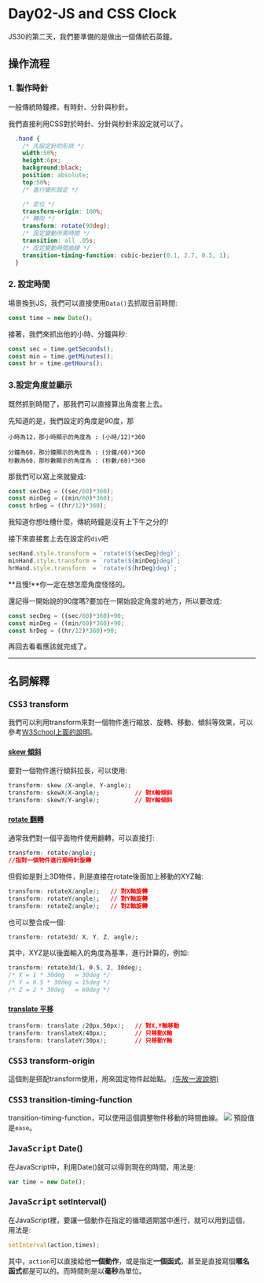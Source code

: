 # Day02-JS and CSS Clock
JS30的第二天，我們要準備的是做出一個傳統石英鐘。

## 操作流程
### 1. 製作時針
一般傳統時鐘裡，有時針、分針與秒針。

我們直接利用CSS對於時針、分針與秒針來設定就可以了。

```CSS
  .hand {
    /* 先設定針的形狀 */
    width:50%;
    height:6px;
    background:black;
    position: absolute;
    top:50%;
    /* 進行變形設定 */

    /* 定位 */
    transform-origin: 100%;
    /* 轉向 */
    transform: rotate(90deg);
    /* 設定變動所需時間 */
    transition: all .05s;
    /* 設定變動時間曲線 */
    transition-timing-function: cubic-bezier(0.1, 2.7, 0.5, 1);
  }
```

### 2. 設定時間
場景換到JS，我們可以直接使用`Data()`去抓取目前時間:
```javascript
const time = new Date();
```
接著，我們來抓出他的小時、分鐘與秒:
```javascript
const sec = time.getSeconds();
const min = time.getMinutes();
const hr = time.getHours();
```

### 3.設定角度並顯示
既然抓到時間了，那我們可以直接算出角度套上去。

先知道的是，我們設定的角度是90度，那
```
小時為12，那小時顯示的角度為 : (小時/12)*360

分鐘為60，那分鐘顯示的角度為 : (分鐘/60)*360
秒數為60，那秒數顯示的角度為 : (秒數/60)*360
```
那我們可以寫上來就變成:
```javascript
const secDeg = ((sec/60)*360);
const minDeg = ((min/60)*360);
const hrDeg = ((hr/12)*360);
```
我知道你想吐槽什麼，傳統時鐘是沒有上下午之分的!

接下來直接套上去在設定的`div`吧
```javascript
secHand.style.transform = `rotate(${secDeg}deg)`;
minHand.style.transform = `rotate(${minDeg}deg)`;
hrHand.style.transform  = `rotate(${hrDeg}deg)`;
```
**且慢!**你一定在想怎麼角度怪怪的。

還記得一開始說的90度嗎?要加在一開始設定角度的地方，所以要改成:
```javascript
const secDeg = ((sec/60)*360)+90;
const minDeg = ((min/60)*360)+90;
const hrDeg = ((hr/12)*360)+90;
```
再回去看看應該就完成了。

---
## 名詞解釋
### <kbd>CSS3</kbd> transform
我們可以利用transform來對一個物件進行縮放、旋轉、移動、傾斜等效果，可以參考[W3School上面的說明](https://www.w3schools.com/cssref/css3_pr_transform.asp)。

#### [skew 傾斜](https://jsbin.com/subexiqofe/edit?html,css,output)
要對一個物件進行傾斜拉長，可以使用:
```css
transform: skew (X-angle, Y-angle); 
transform: skewX(X-angle);          // 對X軸傾斜
transform: skewY(Y-angle);          // 對Y軸傾斜
```

#### [rotate 翻轉](https://jsbin.com/motejujiwa/edit?html,css,output)
通常我們對一個平面物件使用翻轉，可以直接打:
```css
transform: rotate(angle);
//指對一個物件進行順時針旋轉
```
但假如是對上3D物件，則是直接在rotate後面加上移動的XYZ軸:
```css
transform: rotateX(angle);   // 對X軸旋轉
transform: rotateY(angle);   // 對Y軸旋轉
transform: rotateZ(angle);   // 對Z軸旋轉
```
也可以整合成一個:
```css
transform: rotate3d( X, Y, Z, angle);
```
其中，XYZ是以後面輸入的角度為基準，進行計算的，例如:
```css
transform: rotate3d(1, 0.5, 2, 30deg);
/* X = 1 * 30deg   = 30deg */
/* Y = 0.5 * 30deg = 15deg */
/* Z = 2 * 30deg   = 60deg */
```

#### [translate 平移](https://jsbin.com/mesowuzacu/1/edit?html,css,output)
```css
transform: translate (20px,50px);   // 對X,Y軸移動
transform: translateX(40px);        // 只移動X軸
transform: translateY(30px);        // 只移動Y軸
```

### <kbd>CSS3</kbd> transform-origin
這個則是搭配transform使用，用來固定物件起始點。
[(先放一波說明)](https://wcc723.github.io/css/2013/10/10/css-transform-origin/)

### <kbd>CSS3</kbd> transition-timing-function
transition-timing-function，可以使用這個調整物件移動的時間曲線。
![](https://i.imgur.com/B4pptRj.png)
預設值是`ease`。

### <kbd>JavaScript</kbd> Date()
在JavaScript中，利用Date()就可以得到現在的時間，用法是:
```javascript
var time = new Date();
```

### <kbd>JavaScript</kbd> setInterval()
在JavaScript裡，要讓一個動作在指定的循環週期當中進行，就可以用到這個，用法是:
```javascript
setInterval(action,times);
```
其中，`action`可以直接給他**一個動作**，或是指定**一個函式**，甚至是直接寫個**暱名函式**都是可以的。而時間則是以**毫秒**為單位。
